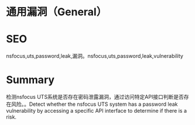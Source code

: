 # 通用漏洞（General）
# SEO
nsfocus,uts,password,leak,漏洞。nsfocus,uts,password,leak,vulnerability
# Summary
检测nsfocus UTS系统是否存在密码泄露漏洞，通过访问特定API接口判断是否存在风险。。Detect whether the nsfocus UTS system has a password leak vulnerability by accessing a specific API interface to determine if there is a risk.
